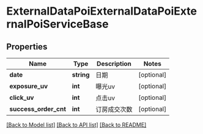 # ExternalDataPoiExternalDataPoiExternalPoiServiceBase

## Properties
Name | Type | Description | Notes
------------ | ------------- | ------------- | -------------
**date** | **string** | 日期 | [optional] 
**exposure_uv** | **int** | 曝光uv | [optional] 
**click_uv** | **int** | 点击uv | [optional] 
**success_order_cnt** | **int** | 订房成交次数 | [optional] 

[[Back to Model list]](../README.md#documentation-for-models) [[Back to API list]](../README.md#documentation-for-api-endpoints) [[Back to README]](../README.md)

